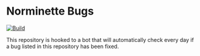 Norminette Bugs
===============

[![Build](http://cmc.im:9998/roblabla/norminette_bugs/badge.svg)](http://cmc.im:9998/roblabla/norminette_bugs/latest.txt)

This repository is hooked to a bot that will automatically check every day
if a bug listed in this repository has been fixed.
